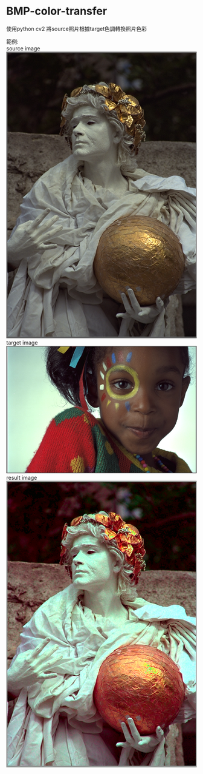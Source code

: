 # BMP-color-transfer
使用python cv2 將source照片根據target色調轉換照片色彩      

範例:    
source image    
![image](https://github.com/RavenCheng1120/BMP-color-transfer/blob/master/sourceTarget/s1.bmp)      
target image    
![image](https://github.com/RavenCheng1120/BMP-color-transfer/blob/master/sourceTarget/t1.bmp)     
result image    
![image](https://github.com/RavenCheng1120/BMP-color-transfer/blob/master/result/tr1.bmp)
